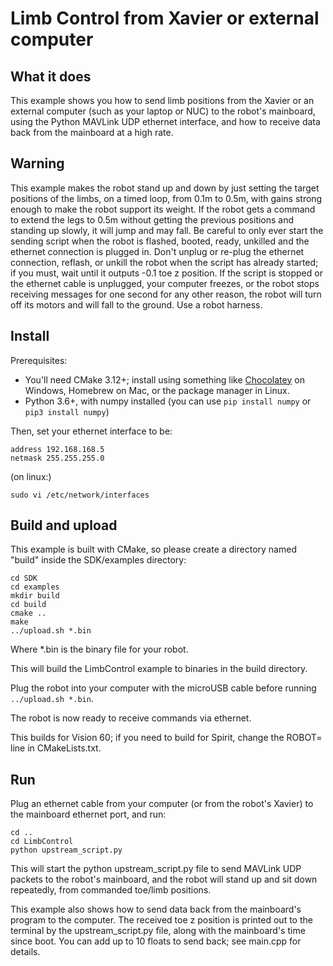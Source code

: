 # Limb Control from Xavier or external computer

## What it does
This example shows you how to send limb positions from the Xavier or an external computer (such as your laptop or NUC) to the robot's mainboard, using the Python MAVLink UDP ethernet
interface, and how to receive data back from the mainboard at a high rate.

## Warning
This example makes the robot stand up and down by just setting the target positions of the limbs, on a timed loop, from 0.1m to 0.5m, with gains strong enough to make the robot support its weight. 
If the robot gets a command to extend the legs to 0.5m without getting the previous positions and standing up slowly, it will jump and may fall.
Be careful to only ever start the sending script when the robot is flashed, booted, ready, unkilled and the ethernet connection is plugged in. 
Don't unplug or re-plug the ethernet connection, reflash, or unkill the robot when the script has already started; if you must, wait until it outputs -0.1 toe z position.
If the script is stopped or the ethernet cable is unplugged, your computer freezes, or the robot stops receiving messages for one second for any other reason, the robot will turn off its motors and will fall to the ground. Use a robot harness.

## Install

Prerequisites:
- You'll need CMake 3.12+; install using something like [Chocolatey](https://chocolatey.org/packages/cmake) on Windows, Homebrew on Mac, or the package manager in Linux.
- Python 3.6+, with numpy installed (you can use `pip install numpy` or `pip3 install numpy`)

Then, set your ethernet interface to be:

```
address 192.168.168.5
netmask 255.255.255.0
```

(on linux:)
```
sudo vi /etc/network/interfaces
```

## Build and upload
This example is built with CMake, so please create a directory named "build" inside the SDK/examples directory:

```
cd SDK
cd examples
mkdir build
cd build
cmake ..
make
../upload.sh *.bin
```

Where *.bin is the binary file for your robot.

This will build the LimbControl example to binaries in the build directory.

Plug the robot into your computer with the microUSB cable before running ``../upload.sh *.bin``.

The robot is now ready to receive commands via ethernet.

This builds for Vision 60; if you need to build for Spirit, change the ROBOT= line in CMakeLists.txt.

## Run
Plug an ethernet cable from your computer (or from the robot's Xavier) to the mainboard ethernet port, and run:

	cd ..
	cd LimbControl
	python upstream_script.py

This will start the python upstream_script.py file to send MAVLink UDP packets to the robot's mainboard, and the robot will stand up and sit down repeatedly, from commanded toe/limb positions.

This example also shows how to send data back from the mainboard's program to the computer. The received toe z position is printed out to the terminal by the upstream_script.py file, along with the mainboard's time since boot. You can add up to 10 floats to send back; see main.cpp for details.
